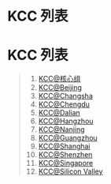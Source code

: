 # KCC 列表

# KCC 列表

> 1.  [KCC@核心组][1]
> 2.  [KCC@Beijing][2]
> 3.  [KCC@Changsha][3]
> 4.  [KCC@Chengdu][4]
> 5.  [KCC@Dalian][5]
> 6.  [KCC@Hangzhou][6]
> 7.  [KCC@Nanjing][7]
> 8.  [KCC@Guangzhou][8]
> 9.  [KCC@Shanghai][9]
> 10. [KCC@Shenzhen][10]
> 11. [KCC@Singapore][11]
> 12. [KCC@Silicon Valley][12]

[1]: https://kaiyuanshe.feishu.cn/wiki/TiOTwFocFijuQLkXfkSc3AJjnTe
[2]: https://kaiyuanshe.feishu.cn/wiki/FQmowmuutizArmkug8Vc1eLtnkh
[3]: https://kaiyuanshe.feishu.cn/wiki/Bf32wa8rGitejbkm4qUc53zFnRd
[4]: https://kaiyuanshe.feishu.cn/wiki/E8YHwG7JCiqhJNkeFrUcUXEZnZg
[5]: https://kaiyuanshe.feishu.cn/wiki/N8h0wpiOeiKuFDkIcYAcz8ajnAl
[6]: https://kaiyuanshe.feishu.cn/wiki/X1HjwwKHsiBZ6skEucKchKGsngh
[7]: https://kaiyuanshe.feishu.cn/wiki/RWDKw6yDyijybmkxcq4c2XDKnjZ
[8]: https://kaiyuanshe.feishu.cn/wiki/I4ggwsjpEi4YrqkkZZxcUzmmnfh
[9]: https://kaiyuanshe.feishu.cn/wiki/GJ1pwBOaGiCI7kkDFiUc9y36n0e
[10]: https://kaiyuanshe.feishu.cn/wiki/RKA0wxEnQiyPeNk7UGDcOPbWnGe
[11]: https://kaiyuanshe.feishu.cn/wiki/D7IpwOuEuie5g6kRc0icMIr4nTh
[12]: https://kaiyuanshe.feishu.cn/wiki/W9fAwWokoiIqCIkq3UBcpeRvnpL